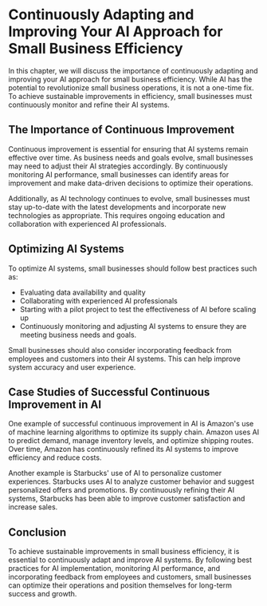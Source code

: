 Continuously Adapting and Improving Your AI Approach for Small Business Efficiency
===============================================================================================================================================

In this chapter, we will discuss the importance of continuously adapting and improving your AI approach for small business efficiency. While AI has the potential to revolutionize small business operations, it is not a one-time fix. To achieve sustainable improvements in efficiency, small businesses must continuously monitor and refine their AI systems.

The Importance of Continuous Improvement
----------------------------------------

Continuous improvement is essential for ensuring that AI systems remain effective over time. As business needs and goals evolve, small businesses may need to adjust their AI strategies accordingly. By continuously monitoring AI performance, small businesses can identify areas for improvement and make data-driven decisions to optimize their operations.

Additionally, as AI technology continues to evolve, small businesses must stay up-to-date with the latest developments and incorporate new technologies as appropriate. This requires ongoing education and collaboration with experienced AI professionals.

Optimizing AI Systems
---------------------

To optimize AI systems, small businesses should follow best practices such as:

* Evaluating data availability and quality
* Collaborating with experienced AI professionals
* Starting with a pilot project to test the effectiveness of AI before scaling up
* Continuously monitoring and adjusting AI systems to ensure they are meeting business needs and goals.

Small businesses should also consider incorporating feedback from employees and customers into their AI systems. This can help improve system accuracy and user experience.

Case Studies of Successful Continuous Improvement in AI
-------------------------------------------------------

One example of successful continuous improvement in AI is Amazon's use of machine learning algorithms to optimize its supply chain. Amazon uses AI to predict demand, manage inventory levels, and optimize shipping routes. Over time, Amazon has continuously refined its AI systems to improve efficiency and reduce costs.

Another example is Starbucks' use of AI to personalize customer experiences. Starbucks uses AI to analyze customer behavior and suggest personalized offers and promotions. By continuously refining their AI systems, Starbucks has been able to improve customer satisfaction and increase sales.

Conclusion
----------

To achieve sustainable improvements in small business efficiency, it is essential to continuously adapt and improve AI systems. By following best practices for AI implementation, monitoring AI performance, and incorporating feedback from employees and customers, small businesses can optimize their operations and position themselves for long-term success and growth.
